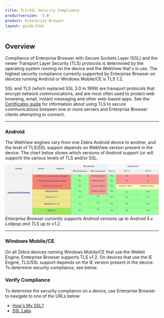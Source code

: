 ```yaml
---
title: TLS/SSL Security Compliance
productversion: '2.0'
product: Enterprise Browser
layout: guide.html
---
```

## Overview
Compliance of Enterprise Browser with Secure Sockets Layer (SSL) and the newer Transport Layer Security (TLS) protocols is determined by the operating system running on the device and the WebView that's in use. The highest security compliance currently supported by Enterprise Browser on devices running Android or Windows Mobile/CE is TLS 1.2.

SSL and TLS (which replaced SSL 3.0 in 1999) are transport protocols that encrypt network communications, and are most often used to protect web browsing, email, instant messaging and other web-based apps. See the [Certificates guide](../certificates) for information about using TLS to secure communications between one or more servers and Enterprise Browser clients attempting to connect. 

-----

### Android
The WebView engines vary from one Zebra Android device to another, and the level of TLS/SSL support depends on WebView version present in the device. The chart below shows which versions of Android support (or will support) the various levels of TLS and/or SSL. 

![img](eb_tls_support.png)
_Enterprise Browser currently supports Android versions up to Android 5.x Lollipop and TLS up to v1.2_.
<br>

-----

### Windows Mobile/CE 
On all Zebra devices running Windows Mobile/CE that use the Webkit Engine, Enterprise Browser supports TLS v1.2. On devices that use the IE Engine, TLS/SSL support depends on the IE version present in the device. To determine security compliance, see below.

### Verify Compliance

To determine the security compliance on a device, use Enterprise Browser to navigate to one of the URLs below:

* [How's My SSL?](https://www.howsmyssl.com)
* [SSL Labs](https://www.ssllabs.com/ssltest/viewMyClient.html)

